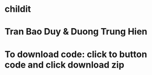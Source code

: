 # childit
# Tran Bao Duy & Duong Trung Hien
# To download code: click to button code and click download zip
